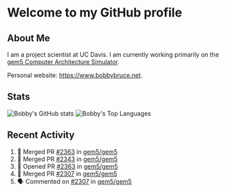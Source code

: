 # Welcome to my GitHub profile

## About Me

I am a project scientist at UC Davis. I am currently working primarily on the [gem5 Computer Architecture Simulator](https://github.com/gem5).

Personal website: <https://www.bobbybruce.net>.

## Stats

![Bobby's GitHub stats](https://github-readme-stats.vercel.app/api?username=bobbyrbruce&show_icons=true&theme=responsive&include_all_commits=true&count_private=true&show=reviews&disable_animations=true)
![Bobby's Top Languages ](https://github-readme-stats.vercel.app/api/top-langs/?username=bobbyrbruce&layout=compact&theme=responsive&count_private=true&langs_count=10&disable_animations=true)

## Recent Activity

<!--START_SECTION:activity-->
1. 🎉 Merged PR [#2363](https://github.com/gem5/gem5/pull/2363) in [gem5/gem5](https://github.com/gem5/gem5)
2. 🎉 Merged PR [#2343](https://github.com/gem5/gem5/pull/2343) in [gem5/gem5](https://github.com/gem5/gem5)
3. 💪 Opened PR [#2363](https://github.com/gem5/gem5/pull/2363) in [gem5/gem5](https://github.com/gem5/gem5)
4. 🎉 Merged PR [#2307](https://github.com/gem5/gem5/pull/2307) in [gem5/gem5](https://github.com/gem5/gem5)
5. 🗣 Commented on [#2307](https://github.com/gem5/gem5/pull/2307#issuecomment-2960239532) in [gem5/gem5](https://github.com/gem5/gem5)
<!--END_SECTION:activity-->
